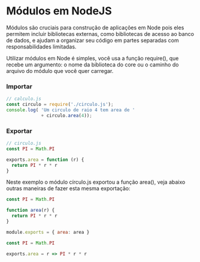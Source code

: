 # Módulos em NodeJS

Módulos são cruciais para construção de aplicações em Node pois eles permitem incluir bibliotecas externas, como bibliotecas de acesso ao banco de dados, e ajudam a organizar seu código em partes separadas com responsabilidades limitadas.

Utilizar módulos em Node é simples, você usa a função require(), que recebe um argumento: o nome da biblioteca do core ou o caminho do arquivo do módulo que você quer carregar.

### Importar
```js
// calculo.js
const circulo = require('./circulo.js');
console.log( 'Um circulo de raio 4 tem area de '
             + circulo.area(4));
```

### Exportar
```js
// circulo.js
const PI = Math.PI

exports.area = function (r) {
  return PI * r * r
}
```

Neste exemplo o módulo círculo.js exportou a função area(), veja abaixo outras maneiras de fazer esta mesma exportação:

```js
const PI = Math.PI

function area(r) {
  return PI * r * r
}

module.exports = { area: area }
```

```js
const PI = Math.PI

exports.area = r => PI * r * r
```
